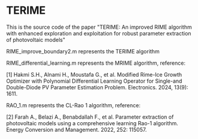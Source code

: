 # TERIME
This is the source code of the paper "TERIME: An improved RIME algorithm with enhanced exploration and exploitation for robust parameter extraction of photovoltaic models"

RIME_improve_boundary2.m represents the TERIME algorithm

RIME_differential_learning.m  represents the MRIME algorithm, reference:

[1] Hakmi S.H., Alnami H., Moustafa G., et al. Modified Rime-Ice Growth Optimizer with Polynomial Differential Learning Operator for Single-and Double-Diode PV Parameter Estimation Problem. Electronics. 2024, 13(9): 1611.

RAO_1.m represents the CL-Rao 1 algorithm, reference:

[2] Farah A., Belazi A., Benabdallah F., et al. Parameter extraction of photovoltaic models using a comprehensive learning Rao-1 algorithm. Energy Conversion and Management. 2022, 252: 115057.
